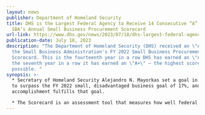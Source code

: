 ```yaml
---
layout: news
publisher: Department of Homeland Security
title: DHS is the Largest Federal Agency to Receive 14 Consecutive “A” Grades on
  SBA’s Annual Small Business Procurement Scorecard
url-link: https://www.dhs.gov/news/2023/07/18/dhs-largest-federal-agency-receive-14-consecutive-grades-sbas-annual-small-business
publication-date: July 18, 2023
description: "The Department of Homeland Security (DHS) received an \"A+\" on
  the Small Business Administration's FY 2022 Small Business Procurement
  Scorecard. This is the fourteenth year in a row DHS has earned an \"A\" and
  the seventh year in a row it has earned an \"A+\" – the highest score
  possible. "
synopsis: >-
  * Secretary of Homeland Security Alejandro N. Mayorkas set a goal in June 2022
  to surpass the FY 2022 small, disadvantaged business goal of 17%, and this
  accomplishment fulfills that goal.

  * The Scorecard is an assessment tool that measures how well federal agencies achieve their small business and socioeconomic contracting goals, provides contracting data, and reports small business program progress.
---
```

